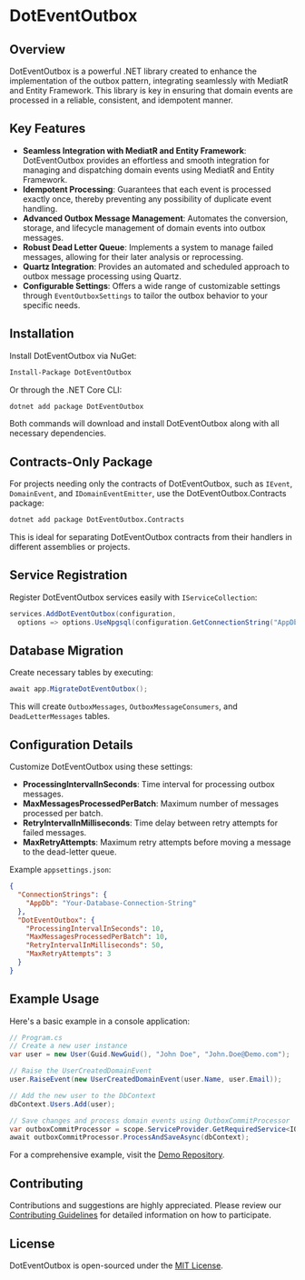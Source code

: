 # DotEventOutbox

## Overview

DotEventOutbox is a powerful .NET library created to enhance the implementation of the outbox pattern, integrating seamlessly with MediatR and Entity Framework. This library is key in ensuring that domain events are processed in a reliable, consistent, and idempotent manner.

## Key Features

- **Seamless Integration with MediatR and Entity Framework**: DotEventOutbox provides an effortless and smooth integration for managing and dispatching domain events using MediatR and Entity Framework.
- **Idempotent Processing**: Guarantees that each event is processed exactly once, thereby preventing any possibility of duplicate event handling.
- **Advanced Outbox Message Management**: Automates the conversion, storage, and lifecycle management of domain events into outbox messages.
- **Robust Dead Letter Queue**: Implements a system to manage failed messages, allowing for their later analysis or reprocessing.
- **Quartz Integration**: Provides an automated and scheduled approach to outbox message processing using Quartz.
- **Configurable Settings**: Offers a wide range of customizable settings through `EventOutboxSettings` to tailor the outbox behavior to your specific needs.

## Installation

Install DotEventOutbox via NuGet:

```bash
Install-Package DotEventOutbox
```

Or through the .NET Core CLI:

```bash
dotnet add package DotEventOutbox
```

Both commands will download and install DotEventOutbox along with all necessary dependencies.

## Contracts-Only Package

For projects needing only the contracts of DotEventOutbox, such as `IEvent`, `DomainEvent`, and `IDomainEventEmitter`, use the DotEventOutbox.Contracts package:

```bash
dotnet add package DotEventOutbox.Contracts
```

This is ideal for separating DotEventOutbox contracts from their handlers in different assemblies or projects.

## Service Registration

Register DotEventOutbox services easily with `IServiceCollection`:

```csharp
services.AddDotEventOutbox(configuration,
  options => options.UseNpgsql(configuration.GetConnectionString("AppDb")));
```

## Database Migration

Create necessary tables by executing:

```csharp
await app.MigrateDotEventOutbox();
```

This will create `OutboxMessages`, `OutboxMessageConsumers`, and `DeadLetterMessages` tables.

## Configuration Details

Customize DotEventOutbox using these settings:

- **ProcessingIntervalInSeconds**: Time interval for processing outbox messages.
- **MaxMessagesProcessedPerBatch**: Maximum number of messages processed per batch.
- **RetryIntervalInMilliseconds**: Time delay between retry attempts for failed messages.
- **MaxRetryAttempts**: Maximum retry attempts before moving a message to the dead-letter queue.

Example `appsettings.json`:

```json
{
  "ConnectionStrings": {
    "AppDb": "Your-Database-Connection-String"
  },
  "DotEventOutbox": {
    "ProcessingIntervalInSeconds": 10,
    "MaxMessagesProcessedPerBatch": 10,
    "RetryIntervalInMilliseconds": 50,
    "MaxRetryAttempts": 3
  }
}
```

## Example Usage

Here's a basic example in a console application:

```csharp
// Program.cs
// Create a new user instance
var user = new User(Guid.NewGuid(), "John Doe", "John.Doe@Demo.com");

// Raise the UserCreatedDomainEvent
user.RaiseEvent(new UserCreatedDomainEvent(user.Name, user.Email));

// Add the new user to the DbContext
dbContext.Users.Add(user);

// Save changes and process domain events using OutboxCommitProcessor
var outboxCommitProcessor = scope.ServiceProvider.GetRequiredService<IOutboxCommitProcessor>();
await outboxCommitProcessor.ProcessAndSaveAsync(dbContext);
```

For a comprehensive example, visit the [Demo Repository](https://github.com/ibrahimhaouari/DotEventOutbox/tree/main/src/DotEventOutbox.Demo).

## Contributing

Contributions and suggestions are highly appreciated. Please review our [Contributing Guidelines](CONTRIBUTING.md) for detailed information on how to participate.

## License

DotEventOutbox is open-sourced under the [MIT License](LICENSE.md).
